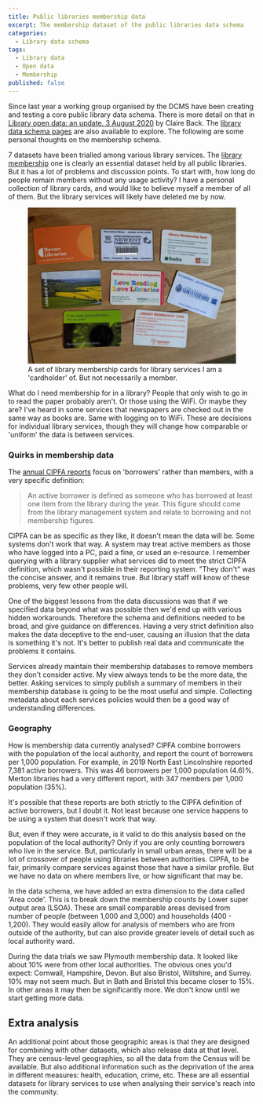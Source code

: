 ```yaml
---
title: Public libraries membership data
excerpt: The membership dataset of the public libraries data schema
categories:
  - Library data schema
tags:
  - Library data
  - Open data
  - Membership
published: false
---
```


Since last year a working group organised by the DCMS have been creating and testing a core public library data schema. There is more detail on that in [Library open data: an update. 3 August 2020](https://dcmslibraries.blog.gov.uk/2020/08/03/library-open-data-an-update/) by Claire Back. The [library data schema pages](https://schema.librarydata.uk) are also available to explore. The following are some personal thoughts on the membership schema.

7 datasets have been trialled among various library services. The [library membership](https://schema.librarydata.uk/membership) one is clearly an essential dataset held by all public libraries. But it has a lot of problems and discussion points. To start with, how long do people remain members without any usage activity? I have a personal collection of library cards, and would like to believe myself a member of all of them. But the library services will likely have deleted me by now.

<figure>
  <img src="https://github.com/LibrariesHacked/librarieshacked.github.io/raw/master/images/2020-08-24-library-cards.jpg" alt="A picture of a set of library cards including a school library and 7 other library services."/>
  <figcaption>A set of library membership cards for library services I am a 'cardholder' of. But not necessarily a member.</figcaption>
</figure>

What do I need membership for in a library? People that only wish to go in to read the paper probably aren't. Or those using the WiFi. Or maybe they are? I've heard in some services that newspapers are checked out in the same way as books are. Same with logging on to WiFi. These are decisions for individual library services, though they will change how comparable or 'uniform' the data is between services.

### Quirks in membership data

The [annual CIPFA reports](https://www.cipfa.org/services/comparative-profiles/public-libraries/cipfastats-library-profiles-english-authorities-2019) focus on 'borrowers' rather than members, with a very specific definition:

> An active borrower is defined as someone who has borrowed at least one item from the library during the year. This figure should come from the library management system and relate to borrowing and not membership figures.

CIPFA can be as specific as they like, it doesn't mean the data will be. Some systems don't work that way. A system may treat active members as those who have logged into a PC, paid a fine, or used an e-resource. I remember querying with a library supplier what services did to meet the strict CIPFA definition, which wasn't possible in their reporting system. "They don't" was the concise answer, and it remains true. But library staff will know of these problems, very few other people will.

One of the biggest lessons from the data discussions was that if we specified data beyond what was possible then we'd end up with various hidden workarounds. Therefore the schema and definitions needed to be broad, and give guidance on differences. Having a very strict definition also makes the data deceptive to the end-user, causing an illusion that the data is something it's not. It's better to publish real data and communicate the problems it contains.

Services already maintain their membership databases to remove members they don't consider active. My view always tends to be the more data, the better. Asking services to simply publish a summary of members in their membership database is going to be the most useful and simple. Collecting metadata about each services policies would then be a good way of understanding differences.

### Geography

How is membership data currently analysed? CIPFA combine borrowers with the population of the local authority, and report the count of borrowers per 1,000 population. For example, in 2019 North East Lincolnshire reported 7,381 active borrowers. This was 46 borrowers per 1,000 population (4.6)%. Merton libraries had a very different report, with 347 members per 1,000 population (35%).

It's possible that these reports are both strictly to the CIPFA definition of active borrowers, but I doubt it. Not least because one service happens to be using a system that doesn't work that way.

But, even if they were accurate, is it valid to do this analysis based on the population of the local authority? Only if you are only counting borrowers who live in the service. But, particularly in small urban areas, there will be a lot of crossover of people using libraries between authorities. CIPFA, to be fair, primarily compare services against those that have a similar profile. But we have no data on where members live, or how significant that may be.

In the data schema, we have added an extra dimension to the data called 'Area code'. This is to break down the membership counts by Lower super output area (LSOA). These are small comparable areas devised from number of people (between 1,000 and 3,000) and households (400 - 1,200). They would easily allow for analysis of members who are from outside of the authority, but can also provide greater levels of detail such as local authority ward.

During the data trials we saw Plymouth membership data. It looked like about 10% were from other local authorities. The obvious ones you'd expect: Cornwall, Hampshire, Devon. But also Bristol, Wiltshire, and Surrey. 10% may not seem much. But in Bath and Bristol this became closer to 15%. In other areas it may then be significantly more. We don't know until we start getting more data.



## Extra analysis

An additional point about those geographic areas is that they are designed for combining with other datasets, which also release data at that level. They are census-level geographies, so all the data from the Census will be available. But also additional information such as the deprivation of the area in different measures: health, education, crime, etc. These are all essential datasets for library services to use when analysing their service's reach into the community.